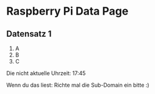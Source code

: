
# Raspberry Pi Data Page
## Datensatz 1
1. A
2. B
3. C

Die nicht aktuelle Uhrzeit: 17:45

Wenn du das liest: Richte mal die Sub-Domain ein bitte :)
    